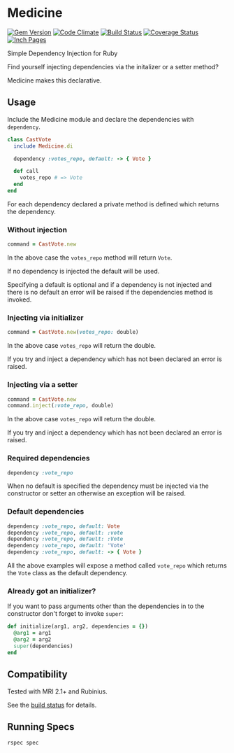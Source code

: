 # Medicine

[![Gem Version](https://badge.fury.io/rb/medicine.png)](http://badge.fury.io/rb/medicine)
[![Code Climate](https://codeclimate.com/github/krisleech/medicine.png)](https://codeclimate.com/github/krisleech/medicine)
[![Build Status](https://travis-ci.org/krisleech/medicine.png?branch=master)](https://travis-ci.org/krisleech/medicine)
[![Coverage Status](https://coveralls.io/repos/krisleech/medicine/badge.png?branch=master)](https://coveralls.io/r/krisleech/medicine?branch=master)
[![Inch Pages](http://inch-ci.org/github/krisleech/medicine.png)](http://inch-ci.org/github/krisleech/medicine)


Simple Dependency Injection for Ruby

Find yourself injecting dependencies via the initalizer or a setter method?

Medicine makes this declarative.

## Usage

Include the Medicine module and declare the dependencies with `dependency`.

```ruby
class CastVote
  include Medicine.di

  dependency :votes_repo, default: -> { Vote }

  def call
    votes_repo # => Vote
  end
end
```

For each dependency declared a private method is defined which returns the
dependency.

### Without injection

```ruby
command = CastVote.new
```

In the above case the `votes_repo` method will return `Vote`.

If no dependency is injected the default will be used.

Specifying a default is optional and if a dependency is not injected and
there is no default an error will be raised if the dependencies method is
invoked.

### Injecting via initializer


```ruby
command = CastVote.new(votes_repo: double)
```

In the above case `votes_repo` will return the double.

If you try and inject a dependency which has not been declared an error is
raised.

### Injecting via a setter

```ruby
command = CastVote.new
command.inject(:vote_repo, double)
```

In the above case `votes_repo` will return the double.

If you try and inject a dependency which has not been declared an error is
raised.

### Required dependencies

```ruby
dependency :vote_repo
```

When no default is specified the dependency must be injected via the
constructor or setter an otherwise an exception will be raised.

### Default dependencies

```ruby
dependency :vote_repo, default: Vote
dependency :vote_repo, default: :vote
dependency :vote_repo, default: :Vote
dependency :vote_repo, default: 'Vote'
dependency :vote_repo, default: -> { Vote }
```

All the above examples will expose a method called `vote_repo` which returns the
`Vote` class as the default dependency.

### Already got an initializer?

If you want to pass arguments other than the dependencies in to the constructor
don't forget to invoke `super`:

```ruby
def initialize(arg1, arg2, dependencies = {})
  @arg1 = arg1
  @arg2 = arg2
  super(dependencies)
end
```

## Compatibility

Tested with MRI 2.1+ and Rubinius.

See the [build status](https://travis-ci.org/krisleech/medicine) for details.

## Running Specs

```
rspec spec
```
